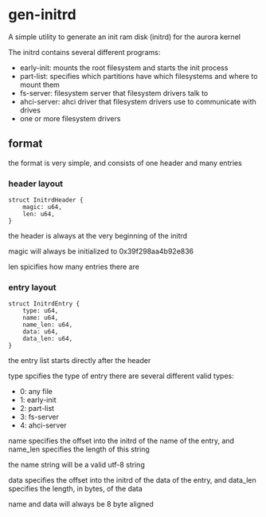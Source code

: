 # gen-initrd

A simple utility to generate an init ram disk (initrd) for the aurora kernel

The initrd contains several different programs:

- early-init: mounts the root filesystem and starts the init process
- part-list: specifies which partitions have which filesystems and where to mount them
- fs-server: filesystem server that filesystem drivers talk to
- ahci-server: ahci driver that filesystem drivers use to communicate with drives
- one or more filesystem drivers

## format

the format is very simple, and consists of one header and many entries

### header layout

	struct InitrdHeader {
		magic: u64,
		len: u64,
	}

the header is always at the very beginning of the initrd

magic will always be initialized to 0x39f298aa4b92e836

len spicifies how many entries there are

### entry layout

	struct InitrdEntry {
		type: u64,
		name: u64,
		name_len: u64,
		data: u64,
		data_len: u64,
	}

the entry list starts directly after the header

type spcifies the type of entry
there are several different valid types:

- 0: any file
- 1: early-init
- 2: part-list
- 3: fs-server
- 4: ahci-server

name specifies the offset into the initrd of the name of the entry,
and name\_len specifies the length of this string

the name string will be a valid utf-8 string

data specifies the offset into the initrd of the data of the entry,
and data\_len specifies the length, in bytes, of the data

name and data will always be 8 byte aligned
